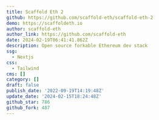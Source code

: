 ```yaml
---
title: Scaffold Eth 2
github: https://github.com/scaffold-eth/scaffold-eth-2
demo: https://scaffoldeth.io
author: scaffold-eth
author_link: https://github.com/scaffold-eth
date: 2024-02-19T06:41:41.862Z
description: Open source forkable Ethereum dev stack
ssg:
  - Nextjs
css:
  - Tailwind
cms: []
category: []
draft: false
publish_date: '2022-09-19T14:19:48Z'
update_date: '2024-02-15T18:24:48Z'
github_star: 786
github_fork: 487
---
```

